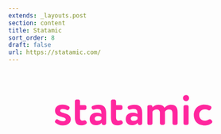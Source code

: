 ```yaml
---
extends: _layouts.post
section: content
title: Statamic
sort_order: 8
draft: false
url: https://statamic.com/
---
```

<svg xmlns="http://www.w3.org/2000/svg" viewBox="90.5 0 800 272.1" width="800" height="272.1"><stop offset="0" stop-color="#da2fb6"/><path d="M172.9 195.7c10.9 0 14.9-4.7 14.9-16.2v-22.4c0-10.7 5.2-16.8 10.2-19.7 1.5-.9 1.5-3 0-4-5.2-3.3-10.2-10.2-10.2-19.4V92c0-12.4-3.4-16-14.3-16H75.6c-10.9 0-14.3 3.6-14.3 16v22c0 9.2-5 16.1-10.2 19.4-1.5.9-1.5 3.1 0 4 5 2.8 10.2 8.9 10.2 19.7v22.4c0 11.5 4 16.2 14.9 16.2h96.7zm-48.6-20.5c-11.7 0-20.2-3.5-28.1-10.4-1.3-1.2-1.8-2.7-1.8-4.2 0-1.2.3-2.5 1.2-3.5L98 154c1.2-1.5 2.5-2.2 4-2.2 1.7 0 3.3.7 5 1.8 5.4 3.5 11.4 5.5 18.6 5.5 5.5 0 9.9-2.3 9.9-7 0-12.2-40.6-5.5-40.6-32.9 0-14.7 12-22.9 27.6-22.9 11 0 19.1 3.2 25.1 7 1.5 1 2.5 3 2.5 5 0 1.2-.3 2.3-1 3.3l-1.8 2.7c-1.3 1.8-2.8 2.7-4.7 2.7-1.3 0-2.7-.5-4.2-1.2-4.5-2.3-9.2-3.5-14.9-3.5-5.9 0-9.4 3.2-9.4 6.5 0 12.5 40.6 5.7 40.6 32.3 0 14.9-12 24.1-30.4 24.1z" fill="url(#a)"/><path d="M242.2 157.4c1-1.3 2.1-1.8 3.4-1.8s2.9.6 4.2 1.6c4.5 3 9.6 4.7 15.7 4.7 4.7 0 8.4-1.9 8.4-6 0-10.3-34.3-4.7-34.3-27.7 0-12.4 10.2-19.4 23.3-19.4 9.3 0 16.1 2.6 21.2 6 1.3.8 2.1 2.5 2.1 4.2 0 1-.2 1.9-.8 2.9l-1.6 2.3c-1.1 1.6-2.4 2.3-3.9 2.3-1.1 0-2.3-.5-3.6-1-3.8-1.9-7.8-3-12.5-3-4.9 0-7.9 2.6-7.9 5.5 0 10.5 34.3 4.8 34.3 27.2 0 12.5-10.2 20.3-25.7 20.3-9.9 0-17.1-3-23.7-8.7-1.1-1-1.6-2.3-1.6-3.6 0-1 .2-2.1 1-3l2-2.8zm98.2 6.6c.5.7.7 1.6.7 2.4 0 1.8-.8 3.7-2.4 4.5-4.8 2.9-9.6 4.2-15.9 4.2-14.3 0-19.7-9.3-19.7-25.6V97.9c0-2.9 2.4-5.3 5.3-5.3h5.7c2.9 0 5.3 2.4 5.3 5.3v12.4h15.3c2.9 0 5.3 2.4 5.3 5.3v4.8c0 2.9-2.4 5.3-5.3 5.3h-15.3v23.2c0 6.9 2.3 11.5 7.6 11.5 1.7 0 3.2-.2 4.5-.7 1.3-.5 2.3-.7 3.2-.7 1.8 0 3.2.8 4.4 2.9l1.3 2.1zm9.9-8.8c0-14 10.3-20.6 23.2-20.6 5.6 0 11.2 1.8 14.3 4.1v-1.9c0-9.3-3-14.3-11.8-14.3-4.8 0-7.9.7-10.9 1.7-.8.2-1.7.5-2.5.5-2.1 0-3.8-1-4.8-3l-.8-1.7c-.2-.7-.6-1.4-.6-2.3 0-1.8 1.3-3.7 3-4.5 5.5-2.5 11.8-4.2 18.3-4.2 18.8 0 25.3 9.6 25.3 26.4v33.4c0 2.9-2.4 5.3-5.3 5.3H394c-2.9 0-5.3-2.4-5.3-5.3v-2.1c-3.4 4.8-10.2 8.1-18.8 8.1-11.3-.1-19.6-7.3-19.6-19.6zm37.5-6.6c-2.9-2.1-6.5-3.1-11.1-3.1-5.4 0-10.2 2.5-10.2 7.9 0 4.8 3.9 7.5 9.1 7.5 6.8 0 10.3-3 12.3-5.7v-6.6zm67.8 15.4c.5.7.7 1.6.7 2.4 0 1.8-.8 3.7-2.4 4.5-4.8 2.9-9.6 4.2-15.9 4.2-14.3 0-19.7-9.3-19.7-25.6V97.9c0-2.9 2.4-5.3 5.3-5.3h5.7c2.9 0 5.3 2.4 5.3 5.3v12.4h15.3c2.9 0 5.3 2.4 5.3 5.3v4.8c0 2.9-2.4 5.3-5.3 5.3h-15.3v23.2c0 6.9 2.3 11.5 7.6 11.5 1.7 0 3.2-.2 4.5-.7 1.3-.5 2.3-.7 3.2-.7 1.8 0 3.2.8 4.4 2.9l1.3 2.1zm9.9-8.8c0-14 10.3-20.6 23.2-20.6 5.6 0 11.2 1.8 14.3 4.1v-1.9c0-9.3-3-14.3-11.8-14.3-4.8 0-7.9.7-10.9 1.7-.8.2-1.7.5-2.5.5-2.1 0-3.8-1-4.8-3l-.8-1.7c-.2-.7-.6-1.4-.6-2.3 0-1.8 1.3-3.7 3-4.5 5.5-2.5 11.8-4.2 18.3-4.2 18.8 0 25.3 9.6 25.3 26.4v33.4c0 2.9-2.4 5.3-5.3 5.3h-3.7c-2.9 0-5.3-2.4-5.3-5.3v-2.1c-3.4 4.8-10.2 8.1-18.8 8.1-11.2-.1-19.6-7.3-19.6-19.6zm37.5-6.6c-2.9-2.1-6.5-3.1-11.1-3.1-5.4 0-10.2 2.5-10.2 7.9 0 4.8 3.9 7.5 9.1 7.5 6.8 0 10.3-3 12.3-5.7v-6.6zm48.2-31.3c4.5-5 12-8.1 19.8-8.1 9.7 0 16.2 4.4 18.5 10.2 4.5-6 11.6-10.2 21.4-10.2 11.6 0 20.3 5.7 20.3 23.2v36.2c0 2.9-2.4 5.3-5.3 5.3h-5.7c-2.9 0-5.3-2.4-5.3-5.3v-32.1c0-7.9-3.2-12.2-10.9-12.2-6.1 0-10.9 3-13.1 7.3 0 1 .1 3.2.1 4.7v32.1c0 2.9-2.4 5.3-5.3 5.3H580c-2.9 0-5.3-2.4-5.3-5.3v-33c0-6.7-3.7-11-10.5-11-5.7 0-10.4 2.5-13.3 6.8v37.4c0 2.9-2.4 5.3-5.3 5.3h-5.7c-2.9 0-5.3-2.4-5.3-5.3v-53.1c0-2.9 2.4-5.3 5.3-5.3h5.7c2.9 0 5.3 2.4 5.3 5.3v1.8h.3zm116.7-29.9c0 6.5-4.7 10.2-9.3 10.2-5.5 0-10.2-3.7-10.2-10.2 0-5.7 4.7-9.4 10.2-9.4 4.6 0 9.3 3.7 9.3 9.4zm-6.8 22.9c2.9 0 5.3 2.4 5.3 5.3v53c0 2.9-2.4 5.3-5.3 5.3h-5.7c-2.9 0-5.3-2.4-5.3-5.3v-53.1c0-2.9 2.4-5.3 5.3-5.3h5.7v.1zm68 16.2c-3.8-1.8-7.1-2.5-11.2-2.5-9.1 0-17.7 6.9-17.7 18 0 11.2 8.7 18.2 18.3 18.2 5 0 8.6-1.3 12.3-3.7 1.1-.7 2.3-1.1 3.4-1.1 1.7 0 3.2.7 4.4 2.1l2.4 3c.7.7 1 1.8 1 2.9 0 1.7-.7 3.6-1.9 4.5-7.6 6.1-14.3 7.5-22.2 7.5-21 0-34.9-13.3-34.9-33.3 0-18.5 13.5-33.3 32.9-33.3 8.5 0 14.7 1.4 20.9 4.8 1.6.8 2.5 2.9 2.5 4.7 0 .8-.1 1.6-.6 2.3l-2.1 3.7c-1.1 1.8-2.9 3-4.8 3-.8-.2-1.8-.3-2.7-.8z" fill="#ff269e"/></svg>
